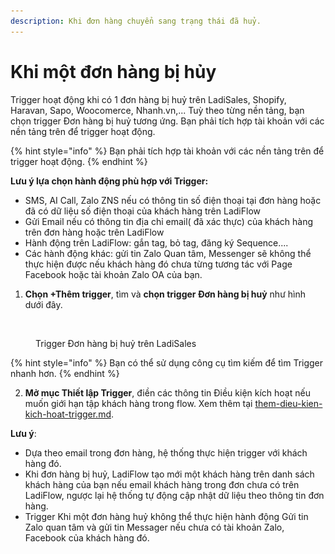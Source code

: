```yaml
---
description: Khi đơn hàng chuyển sang trạng thái đã huỷ.
---
```


# Khi một đơn hàng bị hủy

Trigger hoạt động khi có 1 đơn hàng bị huỷ trên LadiSales, Shopify, Haravan, Sapo, Woocomerce, Nhanh.vn,... Tuỳ theo từng nền tảng, bạn chọn trigger Đơn hàng bị huỷ tương ứng. Bạn phải tích hợp tài khoản với các nền tảng trên để trigger hoạt động.

{% hint style="info" %}
Bạn phải tích hợp tài khoản với các nền tảng trên để trigger hoạt động.
{% endhint %}

**Lưu ý lựa chọn hành động phù hợp với Trigger:**

* SMS, AI Call, Zalo ZNS nếu có thông tin số điện thoại tại đơn hàng hoặc đã có dữ liệu số điện thoại của khách hàng trên LadiFlow
* Gửi Email nếu có thông tin địa chỉ email( đã xác thực) của khách hàng trên đơn hàng hoặc trên LadiFlow
* Hành động trên LadiFlow: gắn tag, bỏ tag, đăng ký Sequence....
* Các hành động khác: gửi tin Zalo Quan tâm, Messenger sẽ không thể thực hiện được nếu khách hàng đó chưa từng tương tác với Page Facebook hoặc tài khoản Zalo OA của bạn.

1. **Chọn +Thêm trigger**, tìm và **chọn trigger Đơn hàng bị huỷ** như hình dưới đây.

<figure><img src="../../../.gitbook/assets/đơn hàng bị huỷ.png" alt=""><figcaption><p>Trigger Đơn hàng bị huỷ trên LadiSales</p></figcaption></figure>

{% hint style="info" %}
Bạn có thể sử dụng công cụ tìm kiếm để tìm Trigger nhanh hơn.
{% endhint %}

2. **Mở mục Thiết lập Trigger**, điền các thông tin Điều kiện kích hoạt nếu muốn giới hạn tập khách hàng trong flow. Xem thêm tại [them-dieu-kien-kich-hoat-trigger.md](them-dieu-kien-kich-hoat-trigger.md "mention").

**Lưu ý**: &#x20;

* Dựa theo email trong đơn hàng, hệ thống thực hiện trigger với khách hàng đó.
* Khi đơn hàng bị huỷ, LadiFlow tạo mới một khách hàng trên danh sách khách hàng của bạn nếu email khách hàng trong đơn chưa có trên LadiFlow, ngược lại hệ thống tự động cập nhật dữ liệu theo thông tin đơn hàng.&#x20;
* Trigger Khi một đơn hàng huỷ không thể thực hiện hành động Gửi tin Zalo quan tâm và gửi tin Messager nếu chưa có tài khoản Zalo, Facebook của khách hàng đó.
